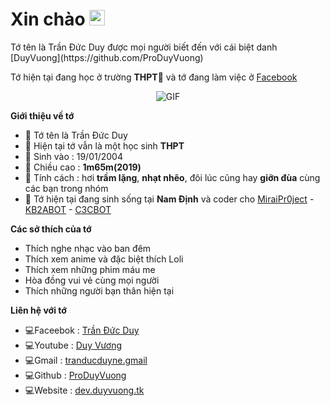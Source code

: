 

<h1> Xin chào <img src="https://github.com/souvikguria98/souvikguria98/blob/master/Hi.gif" width="25"></h1> Tớ tên là Trần Đức Duy được mọi người biết đến với cái biệt danh [DuyVuong](https://github.com/ProDuyVuong)

Tớ hiện tại đang học ở trường **THPT🎒** và tớ đang làm việc ở [Facebook](https://www.facebook.com/binky.congchua)
<p align="center">
    <img align="center" alt="GIF" src="https://i.imgur.com/NBiXjNp.gif" />
</p> 

**Giới thiệu về tớ**

- 👤 Tớ tên là Trần Đức Duy
- 🎒 Hiện tại tớ vẫn là một học sinh **THPT**
- 💮 Sinh vào : 19/01/2004
- 🌟 Chiều cao : **1m65m(2019)**
- 💐 Tính cách : hơi **trầm lặng**, **nhạt nhẽo**, đôi lúc cũng hay **giỡn đùa** cùng các bạn trong nhóm
- 🌙 Tớ hiện tại đang sinh sống tại **Nam Định** và coder cho [MiraiPr0ject](https://github.com/miraiPr0ject/miraiv2) - [KB2ABOT](https://github.com/kb2ateam/kb2abot) - [C3CBOT](https://github.com/c3cbot/c3c-0x)

**Các sở thích của tớ**

- Thích nghe nhạc vào ban đêm
- Thích xem anime và đặc biệt thích Loli
- Thích xem những phim máu me
- Hòa đồng vui vẻ cùng mọi người
- Thích những người bạn thân hiện tại

**Liên hệ với tớ**

- 💻Faceebok : [Trần Đức Duy](https://www.facebook/binky.congchua)
- 💻Youtube : [Duy Vương](https://www.youtube.com/channel/UCtjd3qiZ54O7yxvbVJAmFcQ)
- 💻Gmail : [tranducduyne.gmail](https://gmail.com)
- 💻Github : [ProDuyVuong](https://github.com/ProDuyVuong)
- 💻Website : [dev.duyvuong.tk](http://dev.duyvuong.tk)
